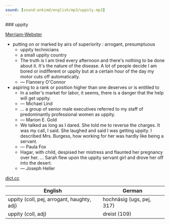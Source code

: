 ```yaml
---
sound: [sound:ankimd/english/mp3/uppity.mp3]
---
```


\### uppity

[Merriam-Webster](https://www.merriam-webster.com/dictionary/uppity)

- putting on or marked by airs of superiority : arrogant, presumptuous
    - uppity technicians
    - a small uppity country
    - The truth is I am tired every afternoon and there's nothing to be done about it. It's the nature of the disease. A lot of people decide I am bored or indifferent or uppity but at a certain hour of the day my motor cuts off automatically.
    - — Flannery O'Connor
- aspiring to a rank or position higher than one deserves or is entitled to
    - In a seller's market for labor, it seems, there is a danger that the help will get uppity.
    - — Michael Lind
    - … a group of senior male executives referred to my staff of predominantly professional women as uppity.
    - — Marion E. Gold
    - We talked as long as I dared. She told me to reverse the charges. It was my call, I said. She laughed and said I was getting uppity. I described Mrs. Burgess, how working for her was hardly like being a servant.
    - — Paula Fox
    - Hagar, with child, despised her mistress and flaunted her pregnancy over her. … Sarah flew upon the uppity servant girl and drove her off into the desert.
    - — Joseph Heller

[dict.cc](https://www.dict.cc/uppity)

| English        | German       |
| -------------- | ------------ |
| uppity (coll, pej, arrogant, haughty, adj) | hochnäsig (ugs, pej, 317) |
| uppity (coll, adj) | dreist (109) |
